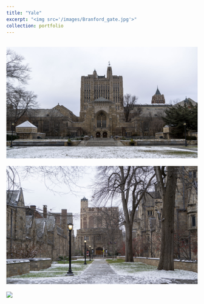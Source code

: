 ```yaml
---
title: "Yale"
excerpt: "<img src='/images/Branford_gate.jpg'>"
collection: portfolio
---
```


<br/><img src='/images/Sterling_Memorial_Library_Winter.jpg'>
<br>
<br/><img src='/images/Library_walk_winter.jpg'>
<br>
<br/><img src='/images/Berkley_college.jpg'>
<br>
